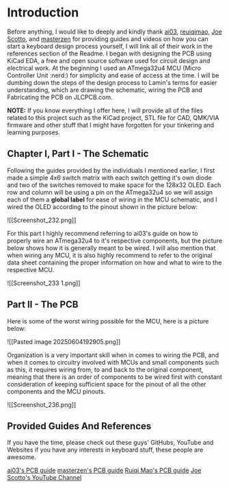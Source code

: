 # Introduction

Before anything, I would like to deeply and kindly thank [ai03](https://ai03.com/), [reuiqimao](https://github.com/ruiqimao), [Joe Scotto](https://www.youtube.com/@joe_scotto), and [masterzen](https://www.masterzen.fr/keyboard/) for providing guides and videos on how you can start a keyboard design process yourself, I will link all of their work in the references section of the Readme. I began with designing the PCB using KiCad EDA, a free and open source software used for circuit design and electrical work. At the beginning I used an ATmega32u4 MCU (Micro Controller Unit :nerd:) for simplicity and ease of access at the time. I will be dumbing down the steps of the design process to Lamin's terms for easier understanding, which are drawing the schematic, wiring the PCB and Fabricating the PCB on JLCPCB.com. 

**NOTE:** If you know everything I offer here, I will provide all of the files related to this project such as the KiCad project, STL file for CAD, QMK/VIA firmware and other stuff that I might have forgotten for your tinkering and learning purposes.
## Chapter I, Part I - The Schematic

Following the guides provided by the individuals I mentioned earlier, I first made a simple 4x6 switch matrix with each switch getting it's own diode and two of the switches removed to make space for the 128x32 OLED. Each row and column will be using a pin on the ATmega32u4 so we will assign each of them a **global label** for ease of wiring in the MCU schematic, and I wired the OLED according to the pinout shown in the picture below:

![[Screenshot_232.png]]

For this part I highly recommend referring to ai03's guide on how to properly wire an ATmega32u4 to it's respective components, but the picture below shows how it is generally meant to be wired. I will also mention that when wiring any MCU, it is also highly recommend to refer to the original data sheet containing the proper information on how and what to wire to the respective MCU. 

![[Screenshot_233 1.png]]
## Part II - The PCB 

Here is some of the worst wiring possible for the MCU, here is a picture below:

![[Pasted image 20250604192905.png]]

Organization is a very important skill when in comes to wiring the PCB, and when it comes to circuitry involved with MCUs and small components such as this, it requires wiring from, to and back to the original component, meaning that there is an order of components to be wired first with constant consideration of keeping sufficient space for the pinout of all the other components and the MCU pinouts. 

![[Screenshot_236.png]]
## Provided Guides And References

If you have the time, please check out these guys' GitHubs, YouTube and Websites if you have any interests in keyboard stuff, these people are awesome. 

[ai03's PCB guide](https://wiki.ai03.com/books/pcb-design/page/pcb-guide-part-1---preparations)
[masterzen's PCB guide](https://www.masterzen.fr/2020/05/03/designing-a-keyboard-part-1/)
[Ruiqi Mao's PCB guide](https://github.com/ruiqimao/keyboard-pcb-guide) 
[Joe Scotto's YouTube Channel](https://www.youtube.com/joescotto)
